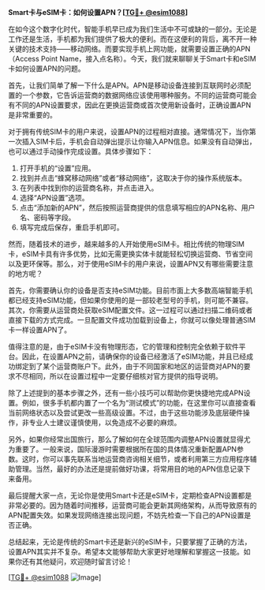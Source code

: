 **Smart卡与eSIM卡：如何设置APN？[[TG💪+ @esim1088](https://t.me/s/esim1088)]**

在如今这个数字化时代，智能手机早已成为我们生活中不可或缺的一部分。无论是工作还是生活，手机都为我们提供了极大的便利。而在这便利的背后，离不开一种关键的技术支持——移动网络。而要实现手机上网功能，就需要设置正确的APN（Access Point Name，接入点名称）。今天，我们就来聊聊关于Smart卡和eSIM卡如何设置APN的问题。

首先，让我们简单了解一下什么是APN。APN是移动设备连接到互联网时必须配置的一个参数，它告诉运营商的数据网络应该使用哪种服务。不同的运营商可能会有不同的APN设置要求，因此在更换运营商或首次使用新设备时，正确设置APN是非常重要的。

对于拥有传统SIM卡的用户来说，设置APN的过程相对直接。通常情况下，当你第一次插入SIM卡后，手机会自动弹出提示让你输入APN信息。如果没有自动弹出，也可以通过手动操作完成设置。具体步骤如下：

1. 打开手机的“设置”应用。
2. 找到并点击“蜂窝移动网络”或者“移动网络”，这取决于你的操作系统版本。
3. 在列表中找到你的运营商名称，并点击进入。
4. 选择“APN设置”选项。
5. 点击“添加新的APN”，然后按照运营商提供的信息填写相应的APN名称、用户名、密码等字段。
6. 填写完成后保存，重启手机即可。

然而，随着技术的进步，越来越多的人开始使用eSIM卡。相比传统的物理SIM卡，eSIM卡具有许多优势，比如无需更换实体卡就能轻松切换运营商、节省空间以及更环保等。那么，对于使用eSIM卡的用户来说，设置APN又有哪些需要注意的地方呢？

首先，你需要确认你的设备是否支持eSIM功能。目前市面上大多数高端智能手机都已经支持eSIM功能，但如果你使用的是一部较老型号的手机，则可能不兼容。其次，你需要从运营商处获取eSIM配置文件。这一过程可以通过扫描二维码或者直接下载的方式完成。一旦配置文件成功加载到设备上，你就可以像处理普通SIM卡一样设置APN了。

值得注意的是，由于eSIM卡没有物理形态，它的管理和控制完全依赖于软件平台。因此，在设置APN之前，请确保你的设备已经激活了eSIM功能，并且已经成功绑定到了某个运营商账户下。此外，由于不同国家和地区的运营商对APN的要求不尽相同，所以在设置过程中一定要仔细核对官方提供的指导说明。

除了上述提到的基本步骤之外，还有一些小技巧可以帮助你更快捷地完成APN设置。例如，很多手机都内置了一个名为“测试模式”的功能，在这里你可以直接查看当前网络状态以及尝试更改一些高级设置。不过，由于这些功能涉及底层硬件操作，非专业人士建议谨慎使用，以免造成不必要的麻烦。

另外，如果你经常出国旅行，那么了解如何在全球范围内调整APN设置就显得尤为重要了。一般来说，国际漫游时需要根据所在国的具体情况重新配置APN参数。这时，你可以事先联系当地运营商咨询相关细节，或者利用第三方应用程序辅助管理。当然，最好的办法还是提前做好功课，将常用目的地的APN信息记录下来备用。

最后提醒大家一点，无论你是使用Smart卡还是eSIM卡，定期检查APN设置都是非常必要的。因为随着时间推移，运营商可能会更新其网络架构，从而导致原有的APN配置失效。如果发现网络连接出现问题，不妨先检查一下自己的APN设置是否正确。

总结起来，无论是传统的Smart卡还是新兴的eSIM卡，只要掌握了正确的方法，设置APN其实并不复杂。希望本文能够帮助大家更好地理解和掌握这一技能。如果你还有其他疑问，欢迎随时留言讨论！

[[TG💪+ @esim1088](https://t.me/s/esim1088) ![Image](https://i.postimg.cc/4NQfJmqS/Snipaste-2025-05-13-00-14-12.png)]